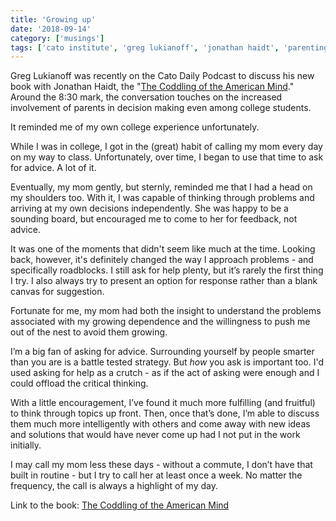 ```yaml
---
title: 'Growing up'
date: '2018-09-14'
category: ['musings']
tags: ['cato institute', 'greg lukianoff', 'jonathan haidt', 'parenting']
---
```


Greg Lukianoff was recently on the Cato Daily Podcast to discuss his new book with Jonathan Haidt, the "[The Coddling of the American Mind](https://www.cato.org/multimedia/cato-daily-podcast/coddling-american-mind)." Around the 8:30 mark, the conversation touches on the increased involvement of parents in decision making even among college students.

It reminded me of my own college experience unfortunately.

While I was in college, I got in the (great) habit of calling my mom every day on my way to class. Unfortunately, over time, I began to use that time to ask for advice. A lot of it.

Eventually, my mom gently, but sternly, reminded me that I had a head on my shoulders too. With it, I was capable of thinking through problems and arriving at my own decisions independently. She was happy to be a sounding board, but encouraged me to come to her for feedback, not advice.

It was one of the moments that didn't seem like much at the time. Looking back, however, it's definitely changed the way I approach problems - and specifically roadblocks. I still ask for help plenty, but it’s rarely the first thing I try. I also always try to present an option for response rather than a blank canvas for suggestion.

Fortunate for me, my mom had both the insight to understand the problems associated with my growing dependence and the willingness to push me out of the nest to avoid them growing.

I’m a big fan of asking for advice. Surrounding yourself by people smarter than you are is a battle tested strategy. But _how_ you ask is important too. I'd used asking for help as a crutch - as if the act of asking were enough and I could offload the critical thinking.

With a little encouragement, I’ve found it much more fulfilling (and fruitful) to think through topics up front. Then, once that’s done, I’m able to discuss them much more intelligently with others and come away with new ideas and solutions that would have never come up had I not put in the work initially.

I may call my mom less these days - without a commute, I don’t have that built in routine - but I try to call her at least once a week. No matter the frequency, the call is always a highlight of my day.

Link to the book: [The Coddling of the American Mind](https://www.amazon.com/Coddling-American-Mind-Intentions-Generation/dp/0735224897/?tag=catoinstitute-20)
